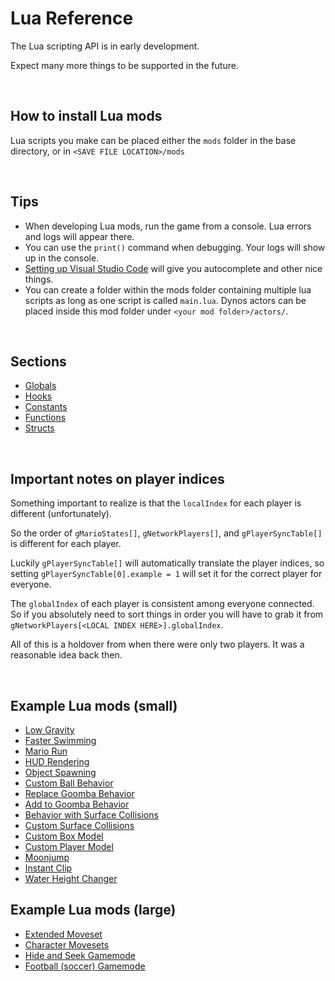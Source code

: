 # Lua Reference

The Lua scripting API is in early development.

Expect many more things to be supported in the future.

<br />

## How to install Lua mods
Lua scripts you make can be placed either the `mods` folder in the base directory, or in `<SAVE FILE LOCATION>/mods`

<br />

## Tips
- When developing Lua mods, run the game from a console. Lua errors and logs will appear there.
- You can use the `print()` command when debugging. Your logs will show up in the console.
- [Setting up Visual Studio Code](vs-code-setup.md) will give you autocomplete and other nice things.
- You can create a folder within the mods folder containing multiple lua scripts as long as one script is called `main.lua`. Dynos actors can be placed inside this mod folder under `<your mod folder>/actors/`.
<br />

## Sections
- [Globals](globals.md)
- [Hooks](hooks.md)
- [Constants](constants.md)
- [Functions](functions.md)
- [Structs](structs.md)

<br />

## Important notes on player indices

Something important to realize is that the `localIndex` for each player is different (unfortunately).

So the order of `gMarioStates[]`, `gNetworkPlayers[]`, and `gPlayerSyncTable[]` is different for each player.

Luckily `gPlayerSyncTable[]` will automatically translate the player indices, so setting `gPlayerSyncTable[0].example = 1` will set it for the correct player for everyone.

The `globalIndex` of each player is consistent among everyone connected. So if you absolutely need to sort things in order you will have to grab it from `gNetworkPlayers[<LOCAL INDEX HERE>].globalIndex`.

All of this is a holdover from when there were only two players. It was a reasonable idea back then.

<br />

## Example Lua mods (small)
- [Low Gravity](../../mods/low-gravity.lua)
- [Faster Swimming](../../mods/faster-swimming.lua)
- [Mario Run](../../mods/Mario-Run.lua)
- [HUD Rendering](examples/hud.lua)
- [Object Spawning](examples/spawn-stuff.lua)
- [Custom Ball Behavior](examples/behavior-ball.lua)
- [Replace Goomba Behavior](examples/behavior-replace-goomba.lua)
- [Add to Goomba Behavior](examples/behavior-add-to-goomba.lua)
- [Behavior with Surface Collisions](examples/behavior-surface-collisions.lua)
- [Custom Surface Collisions](examples/big-paddle)
- [Custom Box Model](examples/custom-box-model)
- [Custom Player Model](examples/koopa-player-model)
- [Moonjump](examples/moonjump.lua)
- [Instant Clip](examples/instant-clip.lua)
- [Water Height Changer](examples/water-level.lua)

## Example Lua mods (large)
- [Extended Moveset](../../mods/extended-moveset.lua)
- [Character Movesets](../../mods/character-movesets.lua)
- [Hide and Seek Gamemode](../../mods/hide-and-seek.lua)
- [Football (soccer) Gamemode](../../mods/football.lua)
